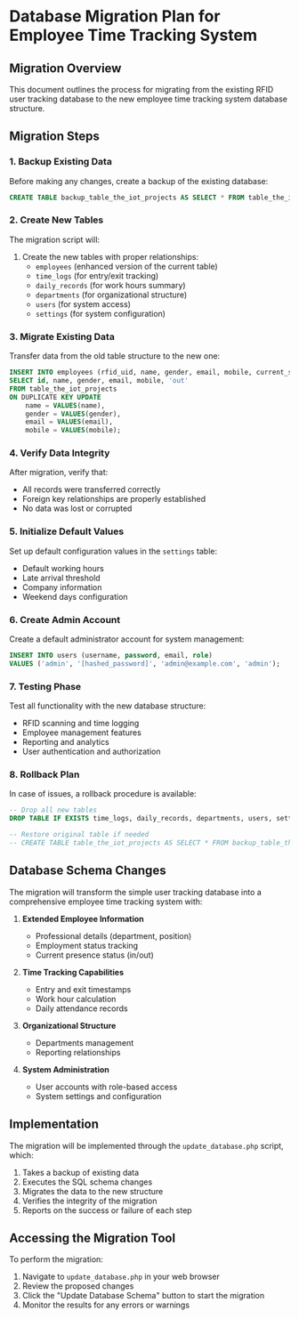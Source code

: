 # Database Migration Plan for Employee Time Tracking System

## Migration Overview

This document outlines the process for migrating from the existing RFID user tracking database to the new employee time tracking system database structure.

## Migration Steps

### 1. Backup Existing Data
Before making any changes, create a backup of the existing database:
```sql
CREATE TABLE backup_table_the_iot_projects AS SELECT * FROM table_the_iot_projects;
```

### 2. Create New Tables
The migration script will:
1. Create the new tables with proper relationships:
   - `employees` (enhanced version of the current table)
   - `time_logs` (for entry/exit tracking)
   - `daily_records` (for work hours summary)
   - `departments` (for organizational structure)
   - `users` (for system access)
   - `settings` (for system configuration)

### 3. Migrate Existing Data
Transfer data from the old table structure to the new one:
```sql
INSERT INTO employees (rfid_uid, name, gender, email, mobile, current_status)
SELECT id, name, gender, email, mobile, 'out'
FROM table_the_iot_projects
ON DUPLICATE KEY UPDATE
    name = VALUES(name),
    gender = VALUES(gender),
    email = VALUES(email),
    mobile = VALUES(mobile);
```

### 4. Verify Data Integrity
After migration, verify that:
- All records were transferred correctly
- Foreign key relationships are properly established
- No data was lost or corrupted

### 5. Initialize Default Values
Set up default configuration values in the `settings` table:
- Default working hours
- Late arrival threshold
- Company information
- Weekend days configuration

### 6. Create Admin Account
Create a default administrator account for system management:
```sql
INSERT INTO users (username, password, email, role)
VALUES ('admin', '[hashed_password]', 'admin@example.com', 'admin');
```

### 7. Testing Phase
Test all functionality with the new database structure:
- RFID scanning and time logging
- Employee management features
- Reporting and analytics
- User authentication and authorization

### 8. Rollback Plan
In case of issues, a rollback procedure is available:
```sql
-- Drop all new tables
DROP TABLE IF EXISTS time_logs, daily_records, departments, users, settings, employees;

-- Restore original table if needed
-- CREATE TABLE table_the_iot_projects AS SELECT * FROM backup_table_the_iot_projects;
```

## Database Schema Changes

The migration will transform the simple user tracking database into a comprehensive employee time tracking system with:

1. **Extended Employee Information**
   - Professional details (department, position)
   - Employment status tracking
   - Current presence status (in/out)

2. **Time Tracking Capabilities**
   - Entry and exit timestamps
   - Work hour calculation
   - Daily attendance records

3. **Organizational Structure**
   - Departments management
   - Reporting relationships

4. **System Administration**
   - User accounts with role-based access
   - System settings and configuration

## Implementation

The migration will be implemented through the `update_database.php` script, which:
1. Takes a backup of existing data
2. Executes the SQL schema changes
3. Migrates the data to the new structure
4. Verifies the integrity of the migration
5. Reports on the success or failure of each step

## Accessing the Migration Tool

To perform the migration:
1. Navigate to `update_database.php` in your web browser
2. Review the proposed changes
3. Click the "Update Database Schema" button to start the migration
4. Monitor the results for any errors or warnings